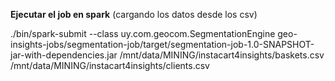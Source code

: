 **Ejecutar el job en spark** (cargando los datos desde los csv)


./bin/spark-submit --class uy.com.geocom.SegmentationEngine 
geo-insights-jobs/segmentation-job/target/segmentation-job-1.0-SNAPSHOT-jar-with-dependencies.jar 
/mnt/data/MINING/instacart4insights/baskets.csv 
/mnt/data/MINING/instacart4insights/clients.csv 

